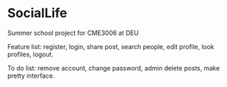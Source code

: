 # SocialLife
Summer school project for CME3006 at DEU


Feature list:
register,
login,
share post,
search people,
edit profile,
look profiles,
logout.

To do list:
remove account,
change password,
admin delete posts,
make pretty interface.
